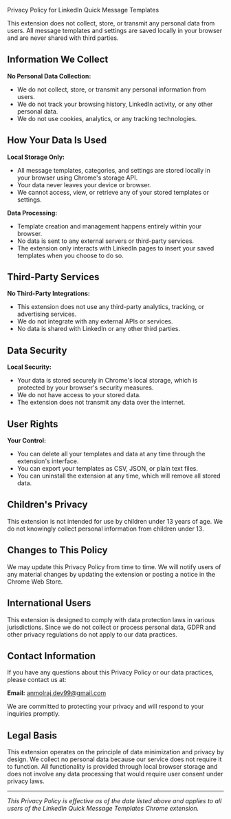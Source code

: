 Privacy Policy for LinkedIn Quick Message Templates

This extension does not collect, store, or transmit any 
personal data from users. All message templates and 
settings are saved locally in your browser and are never 
shared with third parties.

## Information We Collect

**No Personal Data Collection:**
- We do not collect, store, or transmit any personal information from users.
- We do not track your browsing history, LinkedIn activity, or any other personal data.
- We do not use cookies, analytics, or any tracking technologies.

## How Your Data Is Used

**Local Storage Only:**
- All message templates, categories, and settings are stored locally in your browser using Chrome's storage API.
- Your data never leaves your device or browser.
- We cannot access, view, or retrieve any of your stored templates or settings.

**Data Processing:**
- Template creation and management happens entirely within your browser.
- No data is sent to any external servers or third-party services.
- The extension only interacts with LinkedIn pages to insert your saved templates when you choose to do so.

## Third-Party Services

**No Third-Party Integrations:**
- This extension does not use any third-party analytics, tracking, or advertising services.
- We do not integrate with any external APIs or services.
- No data is shared with LinkedIn or any other third parties.

## Data Security

**Local Security:**
- Your data is stored securely in Chrome's local storage, which is protected by your browser's security measures.
- We do not have access to your stored data.
- The extension does not transmit any data over the internet.

## User Rights

**Your Control:**
- You can delete all your templates and data at any time through the extension's interface.
- You can export your templates as CSV, JSON, or plain text files.
- You can uninstall the extension at any time, which will remove all stored data.

## Children's Privacy

This extension is not intended for use by children under 13 years of age. We do not knowingly collect personal information from children under 13.

## Changes to This Policy

We may update this Privacy Policy from time to time. We will notify users of any material changes by updating the extension or posting a notice in the Chrome Web Store.

## International Users

This extension is designed to comply with data protection laws in various jurisdictions. Since we do not collect or process personal data, GDPR and other privacy regulations do not apply to our data practices.

## Contact Information

If you have any questions about this Privacy Policy or our data practices, please contact us at:

**Email:** anmolraj.dev99@gmail.com

We are committed to protecting your privacy and will respond to your inquiries promptly.

## Legal Basis

This extension operates on the principle of data minimization and privacy by design. We collect no personal data because our service does not require it to function. All functionality is provided through local browser storage and does not involve any data processing that would require user consent under privacy laws.

---

*This Privacy Policy is effective as of the date listed above and applies to all users of the LinkedIn Quick Message Templates Chrome extension.*
